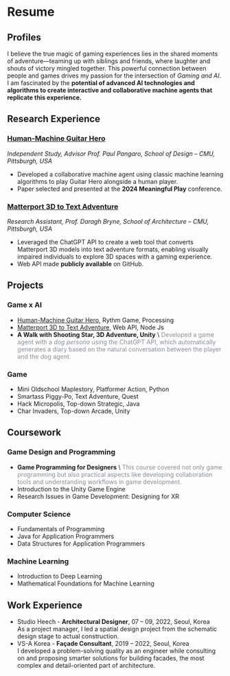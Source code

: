 # Resume

## Profiles
I believe the true magic of gaming experiences lies in the shared moments of adventure—teaming up with siblings and friends, where laughter and shouts of victory mingled together. This powerful connection between people and games drives my passion for the intersection of *Gaming and AI*. I am fascinated by the **potential of advanced AI technologies and algorithms to create interactive and collaborative machine agents that replicate this experience.**

## Research Experience
### [Human-Machine Guitar Hero](#human-machine-guitar-hero)
*Independent Study, Advisor Prof. Paul Pangaro, School of Design – CMU, Pittsburgh, USA*
- Developed a collaborative machine agent using classic machine learning algorithms to play Guitar Hero alongside a human player.
- Paper selected and presented at the **2024 Meaningful Play** conference.

### [Matterport 3D to Text Adventure](#matterport-3d-to-text-adventure)
*Research Assistant, Prof. Daragh Bryne, School of Architecture – CMU, Pittsburgh, USA*
- Leveraged the ChatGPT API to create a web tool that converts Matterport 3D models into text adventure formats, enabling visually impaired individuals to explore 3D spaces with a gaming experience.
- Web API made **publicly available** on GitHub.

## Projects
### Game x AI
- [Human-Machine Guitar Hero](#human-machine-guitar-hero), Rythm Game, Processing
- [Matterport 3D to Text Adventure](#matterport-3d-to-text-adventure), Web API, Node Js
- **A Walk with Shooting Star, 3D Adventure, Unity** \\
  <font color="#868e96">Developed a game agent with a <i>dog persona</i> using the ChatGPT API, which automatically generates a diary based on the natural conversation between the player and the dog agent.</font>

### Game
- Mini Oldschool Maplestory, Platformer Action, Python
- Smartass Piggy-Po, Text Adventure, Quest
- Hack Micropolis, Top-down Strategic, Java
- Char Invaders, Top-down Arcade, Unity

## Coursework
### Game Design and Programming
- **Game Programming for Designers** \\
  <font color="#868e96">This course covered not only game programming but also practical aspects like developing collaboration tools and understanding workflows in game development.</font> 
- Introduction to the Unity Game Engine
- Research Issues in Game Development: Designing for XR

### Computer Science
- Fundamentals of Programming
- Java for Application Programmers
- Data Structures for Application Programmers

### Machine Learning
- Introduction to Deep Learning
- Mathematical Foundations for Machine Learning

## Work Experience
- Studio Heech - **Architectural Designer**, 07 – 09, 2022, Seoul, Korea \
  As a project manager, I led a spatial design project from the schematic design stage to actual construction.
- VS-A Korea - **Façade Consultant**, 2019 – 2022, Seoul, Korea \
  I developed a problem-solving quality as an engineer while consulting on and proposing smarter solutions for building facades, the most complex and detail-oriented part of architecture.
